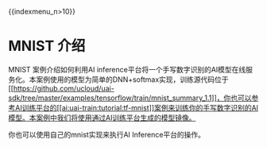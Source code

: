 {{indexmenu_n>10}}

# MNIST 介绍
MNIST 案例介绍如何利用AI inference平台将一个手写数字识别的AI模型在线服务化。本案例使用的模型为简单的DNN+softmax实现，训练源代码位于[[https://github.com/ucloud/uai-sdk/tree/master/examples/tensorflow/train/mnist_summary_1.1]]，你也可以参考AI训练平台的[[ai:uai-train:tutorial:tf-mnist]]案例来训练你的手写数字识别的AI模型。本案例中我们将使用通过AI训练平台生成的模型镜像。

你也可以使用自己的mnist实现来执行AI Inference平台的操作。

